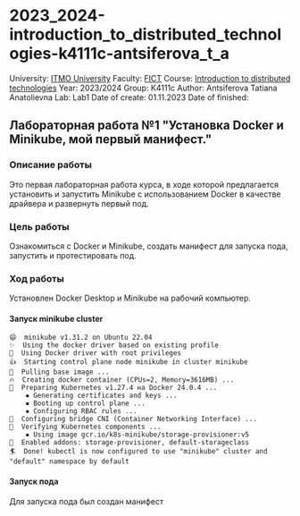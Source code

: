 # 2023_2024-introduction_to_distributed_technologies-k4111c-antsiferova_t_a

University: [ITMO University](https://itmo.ru/ru/)
Faculty: [FICT](https://fict.itmo.ru)
Course: [Introduction to distributed technologies](https://github.com/itmo-ict-faculty/introduction-to-distributed-technologies)
Year: 2023/2024
Group: K4111c
Author: Antsiferova Tatiana Anatolievna
Lab: Lab1
Date of create: 01.11.2023
Date of finished: 

## Лабораторная работа №1 "Установка Docker и Minikube, мой первый манифест."

### Описание работы
Это первая лабораторная работа курса, в ходе которой предлагается установить и запустить Minikube с использованием Docker в качестве драйвера и развернуть первый под. 
### Цель работы
Ознакомиться с Docker и Minikube, создать манифест для запуска пода, запустить и протестировать под. 
### Ход работы
Установлен  Docker Desktop и Minikube на рабочий компьютер.
#### Запуск minikube cluster

```
😄  minikube v1.31.2 on Ubuntu 22.04
✨  Using the docker driver based on existing profile
📌  Using Docker driver with root privileges
👍  Starting control plane node minikube in cluster minikube
🚜  Pulling base image ...
🔥  Creating docker container (CPUs=2, Memory=3616MB) ...
🐳  Preparing Kubernetes v1.27.4 на Docker 24.0.4 ...
    ▪ Generating certificates and keys ...
    ▪ Booting up control plane ...
    ▪ Configuring RBAC rules ...
🔗  Configuring bridge CNI (Container Networking Interface) ...
🔎  Verifying Kubernetes components ...
    ▪ Using image gcr.io/k8s-minikube/storage-provisioner:v5
🌟  Enabled addons: storage-provisioner, default-storageclass
🏄  Done! kubectl is now configured to use "minikube" cluster and "default" namespace by default
```
#### Запуск пода
Для запуска пода был создан манифест 


